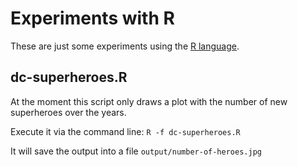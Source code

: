 # Experiments with R

These are just some experiments using the [R language](http://www.r-project-org).

## dc-superheroes.R

At the moment this script only draws a plot with the number of new superheroes
over the years.

Execute it via the command line: `R -f dc-superheroes.R`

It will save the output into a file `output/number-of-heroes.jpg`
